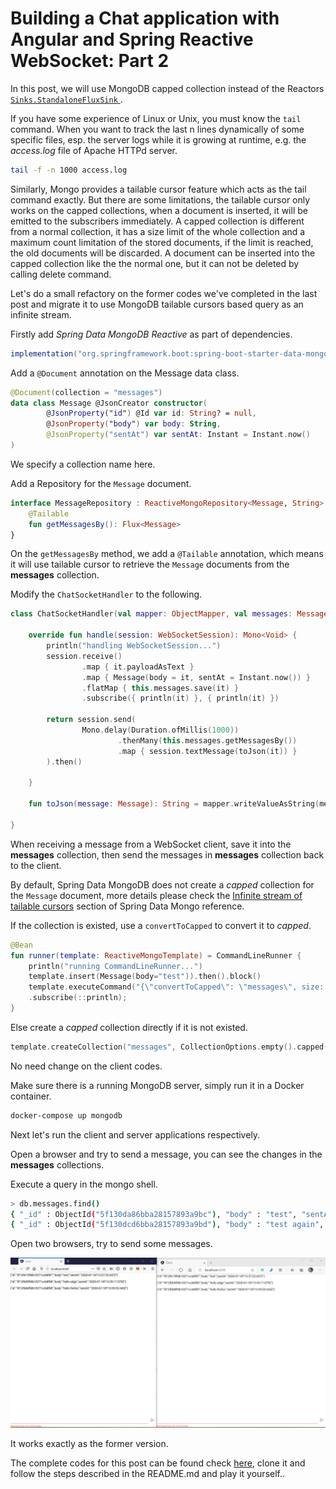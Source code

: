 # Building a Chat application with Angular and Spring Reactive WebSocket: Part 2

In this post, we will use MongoDB capped collection instead of the Reactors [`Sinks.StandaloneFluxSink` ](https://projectreactor.io/docs/core/snapshot/api/reactor/core/publisher/Sinks.html).

If you have some experience of Linux or Unix, you must know the `tail` command. When you want to track the last n lines dynamically of some specific files, esp. the server logs while it is growing at runtime, e.g. the *access.log* file of  Apache HTTPd server. 

```bash
tail -f -n 1000 access.log
```

Similarly, Mongo provides a tailable cursor feature which acts as the tail command exactly. But there are some limitations, the tailable cursor only works on the capped collections, when a document is inserted, it will be emitted to the subscribers immediately. A capped collection is different from a normal collection, it has a size limit of the whole collection and a maximum count limitation of the stored documents, if the limit is reached, the old documents will be discarded. A document can be inserted into the capped collection like the the normal one, but it can not be deleted by calling delete command.

Let's  do a small refactory on the former codes we've completed in the last post and migrate it to use MongoDB tailable cursors based query as an infinite stream.

Firstly add *Spring Data MongoDB Reactive* as part of dependencies.

```groovy
implementation("org.springframework.boot:spring-boot-starter-data-mongodb-reactive")
```
Add a `@Document` annotation on the Message data class.

```kotlin
@Document(collection = "messages")
data class Message @JsonCreator constructor(
        @JsonProperty("id") @Id var id: String? = null,
        @JsonProperty("body") var body: String,
        @JsonProperty("sentAt") var sentAt: Instant = Instant.now()
)
```
We specify a collection name here.

Add a Repository for the `Message` document.

```kotlin
interface MessageRepository : ReactiveMongoRepository<Message, String> {
    @Tailable
    fun getMessagesBy(): Flux<Message>
}
```

On the `getMessagesBy` method, we add a `@Tailable` annotation, which means it will use tailable cursor to retrieve the `Message` documents from the **messages** collection.

Modify the `ChatSocketHandler` to the following.

```kotlin
class ChatSocketHandler(val mapper: ObjectMapper, val messages: MessageRepository) : WebSocketHandler {

    override fun handle(session: WebSocketSession): Mono<Void> {
        println("handling WebSocketSession...")
        session.receive()
                .map { it.payloadAsText }
                .map { Message(body = it, sentAt = Instant.now()) }
                .flatMap { this.messages.save(it) }
                .subscribe({ println(it) }, { println(it) })

        return session.send(
                Mono.delay(Duration.ofMillis(1000))
                        .thenMany(this.messages.getMessagesBy())
                        .map { session.textMessage(toJson(it)) }
        ).then()

    }

    fun toJson(message: Message): String = mapper.writeValueAsString(message)

}
```

When  receiving a message from a  WebSocket client, save it into the **messages** collection, then  send the messages in **messages** collection back to the client.

By default, Spring Data MongoDB does not create a *capped* collection for the `Message` document, more details please check the [Infinite stream of tailable cursors](https://docs.spring.io/spring-data/mongodb/docs/current/reference/html/#tailable-cursors) section of  Spring Data Mongo reference.

If the collection is existed, use a `convertToCapped` to convert it to *capped*.

```kotlin
@Bean
fun runner(template: ReactiveMongoTemplate) = CommandLineRunner {
    println("running CommandLineRunner...")
    template.insert(Message(body="test")).then().block()
    template.executeCommand("{\"convertToCapped\": \"messages\", size: 100000}")
    .subscribe(::println);
}
```

Else create a *capped* collection directly if it is not existed.

```kotlin
template.createCollection("messages", CollectionOptions.empty().capped().size(100000).maxDocuments(1000))
```

No need change on the client codes. 

Make sure there is a running MongoDB server, simply run it in a Docker container.

```bash
docker-compose up mongodb
```

Next let's run the client and server applications respectively. 

Open a browser and try to send a message, you can see the changes in the **messages** collections.

Execute a query  in the mongo shell.

```bash
> db.messages.find()
{ "_id" : ObjectId("5f130da86bba28157893a9bc"), "body" : "test", "sentAt" : ISODate("2020-07-18T14:56:40.499Z"), "_class" : "com.example.demo.Message" }
{ "_id" : ObjectId("5f130dcd6bba28157893a9bd"), "body" : "test again", "sentAt" : ISODate("2020-07-18T14:57:17.858Z"), "_class" : "com.example.demo.Message" }
```

Open two browsers, try to send some messages.

![run2.png](./run2.png)

It works exactly as the former version.

The complete codes for this post can be found  check [here](https://github.com/hantsy/angular-spring-websocket-sample), clone it and follow the steps described in the README.md and play it yourself..

